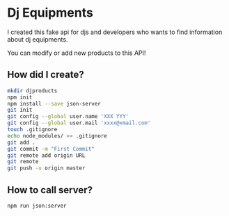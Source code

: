 # Dj Equipments

I created this fake api for djs and developers who wants to find information about dj equipments.

You can modify or add new products to this API!

## How did I create?
```bash
mkdir djproducts
npm init
npm install --save json-server
git init
git config --global user.name 'XXX YYY'
git config --global user.mail 'xxxx@xmail.com'
touch .gitignore
echo node_modules/ >> .gitignore
git add .
git commit -m "First Commit"
git remote add origin URL
git remote
git push -u origin master
```
## How to call server?
```bash
npm run json:server
```
